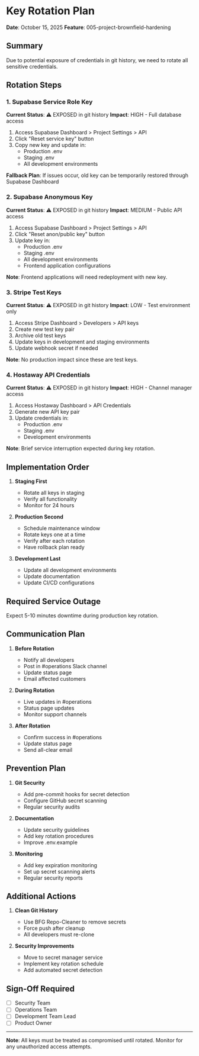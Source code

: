 # Key Rotation Plan
**Date**: October 15, 2025
**Feature**: 005-project-brownfield-hardening

## Summary

Due to potential exposure of credentials in git history, we need to rotate all sensitive credentials.

## Rotation Steps

### 1. Supabase Service Role Key

**Current Status**: ⚠️ EXPOSED in git history
**Impact**: HIGH - Full database access

1. Access Supabase Dashboard > Project Settings > API
2. Click "Reset service key" button
3. Copy new key and update in:
   - Production .env
   - Staging .env
   - All development environments

**Fallback Plan**: If issues occur, old key can be temporarily restored through Supabase Dashboard

### 2. Supabase Anonymous Key

**Current Status**: ⚠️ EXPOSED in git history
**Impact**: MEDIUM - Public API access

1. Access Supabase Dashboard > Project Settings > API
2. Click "Reset anon/public key" button
3. Update key in:
   - Production .env
   - Staging .env
   - All development environments
   - Frontend application configurations

**Note**: Frontend applications will need redeployment with new key.

### 3. Stripe Test Keys

**Current Status**: ⚠️ EXPOSED in git history
**Impact**: LOW - Test environment only

1. Access Stripe Dashboard > Developers > API keys
2. Create new test key pair
3. Archive old test keys
4. Update keys in development and staging environments
5. Update webhook secret if needed

**Note**: No production impact since these are test keys.

### 4. Hostaway API Credentials

**Current Status**: ⚠️ EXPOSED in git history
**Impact**: HIGH - Channel manager access

1. Access Hostaway Dashboard > API Credentials
2. Generate new API key pair
3. Update credentials in:
   - Production .env
   - Staging .env
   - Development environments

**Note**: Brief service interruption expected during key rotation.

## Implementation Order

1. **Staging First**
   - Rotate all keys in staging
   - Verify all functionality
   - Monitor for 24 hours

2. **Production Second**
   - Schedule maintenance window
   - Rotate keys one at a time
   - Verify after each rotation
   - Have rollback plan ready

3. **Development Last**
   - Update all development environments
   - Update documentation
   - Update CI/CD configurations

## Required Service Outage

Expect 5-10 minutes downtime during production key rotation.

## Communication Plan

1. **Before Rotation**
   - Notify all developers
   - Post in #operations Slack channel
   - Update status page
   - Email affected customers

2. **During Rotation**
   - Live updates in #operations
   - Status page updates
   - Monitor support channels

3. **After Rotation**
   - Confirm success in #operations
   - Update status page
   - Send all-clear email

## Prevention Plan

1. **Git Security**
   - Add pre-commit hooks for secret detection
   - Configure GitHub secret scanning
   - Regular security audits

2. **Documentation**
   - Update security guidelines
   - Add key rotation procedures
   - Improve .env.example

3. **Monitoring**
   - Add key expiration monitoring
   - Set up secret scanning alerts
   - Regular security reports

## Additional Actions

1. **Clean Git History**
   - Use BFG Repo-Cleaner to remove secrets
   - Force push after cleanup
   - All developers must re-clone

2. **Security Improvements**
   - Move to secret manager service
   - Implement key rotation schedule
   - Add automated secret detection

## Sign-Off Required

- [ ] Security Team
- [ ] Operations Team
- [ ] Development Team Lead
- [ ] Product Owner

---

**Note**: All keys must be treated as compromised until rotated. Monitor for any unauthorized access attempts.